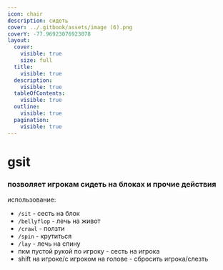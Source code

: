```yaml
---
icon: chair
description: сидеть
cover: ../.gitbook/assets/image (6).png
coverY: -77.96923076923078
layout:
  cover:
    visible: true
    size: full
  title:
    visible: true
  description:
    visible: true
  tableOfContents:
    visible: true
  outline:
    visible: true
  pagination:
    visible: true
---
```


# gsit

### позволяет игрокам сидеть на блоках и прочие действия

использование:

* `/sit` - сесть на блок
* `/bellyflop` - лечь на живот
* `/crawl` - ползти
* `/spin` - крутиться
* `/lay` - лечь на спину
* пкм пустой рукой по игроку - сесть на игрока
* shift на игроке/с игроком на голове - сбросить игрока/слезть
